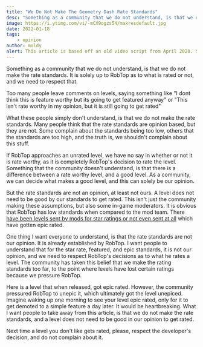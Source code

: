 ```yaml
---
title: "We Do Not Make The Geometry Dash Rate Standards"
desc: "Something as a community that we do not understand, is that we do not make the Geometry Dash rate standards."
image: https://i.ytimg.com/vi/-mCX9ogzs54/maxresdefault.jpg
date: 2022-01-18
tags:
    - opinion
author: moldy
alert: This article is based off an old video script from April 2020. Some opinions may no longer reflect the views of the author.
---
```


Something as a community that we do not understand, is that we do not make the rate standards. It is solely up to RobTop as to what is rated or not, and we need to respect that.

Too many people leave comments on levels, saying something like "I dont think this is feature worthy but its going to get featured anyway" or "This isn't rate worthy in my opinion, but it is still going to get rated"





What these people simply don't understand, is that we do not make the rate standards. Many people think that the rate standards are opinion based, but they are not. Some complain about the standards being too low, others that the standards are too high, and the truth is, we shouldn't complain about this stuff.





If RobTop approaches an unrated level, we have no say in whether or not it is rate worthy, as it is completely RobTop's decision to rate the level. Something that the community doesn't understand, is that there is a difference between a rate worthy level, and a good level. As a community, we can decide what makes a good level, and this can solely be our opinion.





But the rate standards are not an opinion, at least not ours. A level does not need to be good by our standards to get rated. This isn't just the community making these assumptions, but also some in-game moderators. It is obvious that RobTop has low standards when compared to the mod team. There [have been levels sent by mods for star ratings or not even sent at all](https://gdbrowser.com/59659156) which have gotten epic rated.





One thing I want everyone to understand, is that the rate standards are not our opinion. It is already established by RobTop. I want people to understand that for the star rate, featured, and epic standards, it is not our opinion, and we need to respect RobTop's decisions as to what he rates a level. The community has taken this belief that we make the rating standards too far, to the point where levels have lost certain ratings because we pressure RobTop.





Here is a level that when released, got epic rated. However, the community pressured RobTop to unepic it, which ultimately got the level unepiced. Imagine waking up one morning to see your level epic rated, only for it to get demoted to a simple feature a day later. It would be heartbreaking. What I want people to take away from this article, is that we do not make the rate standards, and a level does not need to be good in our opinion to get rated.





Next time a level you don't like gets rated, please, respect the developer's decision, and do not complain about it.